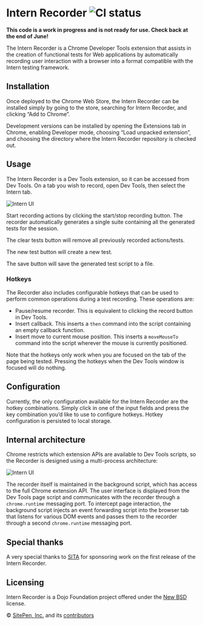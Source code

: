 # Intern Recorder ![CI status](https://travis-ci.org/theintern/recorder.svg)

**This code is a work in progress and is not ready for use. Check back at the end of June!**

The Intern Recorder is a Chrome Developer Tools extension that assists in the creation of functional tests for Web applications by automatically recording user interaction with a browser into a format compatible with the Intern testing framework.

## Installation

Once deployed to the Chrome Web Store, the Intern Recorder can be installed simply by going to the store, searching for Intern Recorder, and clicking “Add to Chrome”.

Development versions can be installed by opening the Extensions tab in Chrome, enabling Developer mode, choosing “Load unpacked extension”, and choosing the directory where the Intern Recorder repository is checked out.

## Usage

The Intern Recorder is a Dev Tools extension, so it can be accessed from Dev Tools. On a tab you wish to record, open Dev Tools, then select the Intern tab.

![Intern UI](https://theintern.github.io/recorder/images/ui.svg)

Start recording actions by clicking the start/stop recording button. The recorder automatically generates a single suite containing all the generated tests for the session.

The clear tests button will remove all previously recorded actions/tests.

The new test button will create a new test.

The save button will save the generated test script to a file.

### Hotkeys

The Recorder also includes configurable hotkeys that can be used to perform common operations during a test recording. These operations are:

* Pause/resume recorder. This is equivalent to clicking the record button in Dev Tools.
* Insert callback. This inserts a `then` command into the script containing an empty callback function.
* Insert move to current mouse position. This inserts a `moveMouseTo` command into the script wherever the mouse is currently positioned.

Note that the hotkeys only work when you are focused on the tab of the page being tested. Pressing the hotkeys when the Dev Tools window is focused will do nothing.

## Configuration

Currently, the only configuration available for the Intern Recorder are the hotkey combinations. Simply click in one of the input fields and press the key combination you’d like to use to configure hotkeys. Hotkey configuration is persisted to local storage.

## Internal architecture

Chrome restricts which extension APIs are available to Dev Tools scripts, so the Recorder is designed using a multi-process architecture:

![Intern UI](https://theintern.github.io/recorder/images/architecture.svg)

The recorder itself is maintained in the background script, which has access to the full Chrome extension API. The user interface is displayed from the Dev Tools page script and communicates with the recorder through a `chrome.runtime` messaging port. To intercept page interaction, the background script injects an event forwarding script into the browser tab that listens for various DOM events and passes them to the recorder through a second `chrome.runtime` messaging port.

## Special thanks

A very special thanks to [SITA](http://www.sita.aero/) for sponsoring work on the first release of the Intern Recorder.

## Licensing

Intern Recorder is a Dojo Foundation project offered under the [New BSD](https://github.com/theintern/recorder/blob/master/LICENSE) license.

© [SitePen, Inc.](http://sitepen.com/) and its [contributors](https://github.com/theintern/recorder/graphs/contributors)
